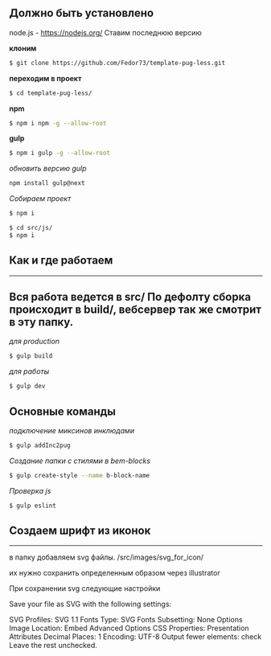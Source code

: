 ## Должно быть установлено ##

node.js - https://nodejs.org/ Ставим последнюю версию

**клоним**
```bash
$ git clone https://github.com/Fedor73/template-pug-less.git
```

**переходим в проект**
```bash
$ cd template-pug-less/
```

**npm**
```bash
$ npm i npm -g --allow-root
```

**gulp**
```bash
$ npm i gulp -g --allow-root
```

*обновить версию gulp*
```bash
npm install gulp@next
``` 

*Собираем проект*
```bash
$ npm i 
```

```bash
$ cd src/js/
$ npm i 
```

## Как и где работаем ##
------------------------------------------------------------------------------------
Вся работа ведется в src/
По дефолту сборка происходит в build/, вебсервер так же смотрит в эту папку.
------------------------------------------------------------------------------------

*для production*
```bash
$ gulp build
```
*для работы*
```bash
$ gulp dev
```

## Основные команды ###

*подключение миксинов инклюдами*
```bash
$ gulp addInc2pug
```
*Создание папки с стилями в bem-blocks*
```bash
$ gulp create-style --name b-block-name
```
*Проверка js*
```bash
$ gulp eslint
```

## Создаем шрифт из иконок ##
------------------------------------------------------------------------------------
в папку добавляем svg файлы.
/src/images/svg_for_icon/

их нужно сохранить определенным образом через illustrator

При сохранении svg следующие настройки

Save your file as SVG with the following settings:

SVG Profiles: SVG 1.1
Fonts Type: SVG
Fonts Subsetting: None
Options Image Location: Embed
Advanced Options
CSS Properties: Presentation Attributes
Decimal Places: 1
Encoding: UTF-8
Output fewer elements: check
Leave the rest unchecked.

